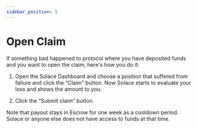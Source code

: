 ```yaml
---
sidebar_position: 5
---
```


# Open Claim

If something bad happened to protocol where you have deposited funds and you want to open the claim, here's how you do it:

1. Open the Solace Dashboard and choose a position that suffered from failure and click the “Claim” button. Now Solace starts to evaluate your loss and shows the amount to you.

2. Click the “Submit claim” button.

 Note that payout stays in Escrow for one week as a cooldown period. Solace or anyone else does not have access to funds at that time. 
